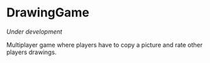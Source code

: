 # DrawingGame

*Under development*

Multiplayer game where players have to copy a picture and rate other players drawings.
